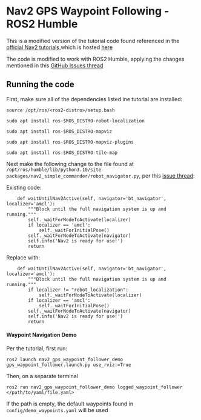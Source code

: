# Nav2 GPS Waypoint Following - ROS2 Humble

This is a modified version of the tutorial code found referenced in the [official Nav2 tutorials](https://docs.nav2.org/tutorials/docs/navigation2_with_gps.html),which is hosted [here](https://github.com/ros-navigation/navigation2_tutorials/tree/master/nav2_gps_waypoint_follower_demo)

The code is modified to work with ROS2 Humble, applying the changes mentioned in this [GitHub Issues thread](https://github.com/ros-navigation/navigation2_tutorials/issues/77)

## Running the code

First, make sure all of the dependencies listed ine tutorial are installed:

`source /opt/ros/<ros2-distro>/setup.bash`

`sudo apt install ros-$ROS_DISTRO-robot-localization`

`sudo apt install ros-$ROS_DISTRO-mapviz`

`sudo apt install ros-$ROS_DISTRO-mapviz-plugins`

`sudo apt install ros-$ROS_DISTRO-tile-map`

Next make the following change to the file found at `/opt/ros/humble/lib/python3.10/site-packages/nav2_simple_commander/robot_navigator.py`, per this [issue thread](https://github.com/cra-ros-pkg/robot_localization/issues/844):

Existing code:
```
    def waitUntilNav2Active(self, navigator='bt_navigator', localizer='amcl'):
        """Block until the full navigation system is up and running."""
        self._waitForNodeToActivate(localizer)
        if localizer == 'amcl':
            self._waitForInitialPose()
        self._waitForNodeToActivate(navigator)
        self.info('Nav2 is ready for use!')
        return
```
Replace with:

```
    def waitUntilNav2Active(self, navigator='bt_navigator', localizer='amcl'):
        """Block until the full navigation system is up and running."""
        if localizer != "robot_localization":
            self._waitForNodeToActivate(localizer)
        if localizer == 'amcl':
            self._waitForInitialPose()
        self._waitForNodeToActivate(navigator)
        self.info('Nav2 is ready for use!')
        return
```

#### Waypoint Navigation Demo

Per the tutorial, first run:

`ros2 launch nav2_gps_waypoint_follower_demo gps_waypoint_follower.launch.py use_rviz:=True`

Then, on a separate terminal

`ros2 run nav2_gps_waypoint_follower_demo logged_waypoint_follower </path/to/yaml/file.yaml>`

If the path is empty, the default waypoints found in `config/demo_waypoints.yaml` will be used
